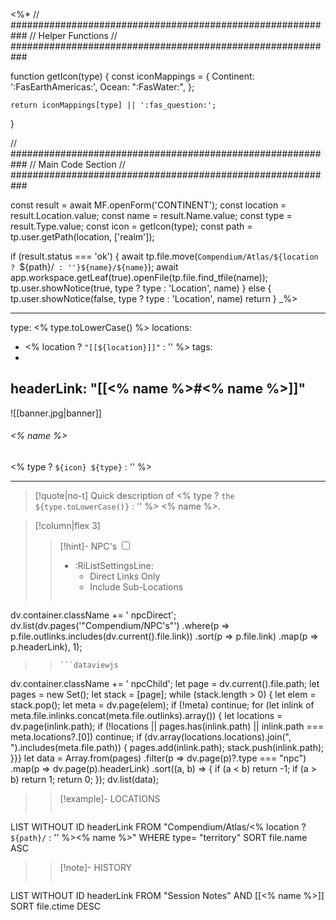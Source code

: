 <%*
// ###########################################################
//                        Helper Functions
// ###########################################################

function getIcon(type) {
	const iconMappings = {
		Continent: ':FasEarthAmericas:',
		Ocean: ":FasWater:",
	};

	return iconMappings[type] || ':fas_question:';
}

// ###########################################################
//                        Main Code Section
// ###########################################################

const result = await MF.openForm('CONTINENT');
const location = result.Location.value;
const name = result.Name.value;
const type = result.Type.value;
const icon = getIcon(type);
const path = tp.user.getPath(location, ['realm']);

if (result.status === 'ok') {
    await tp.file.move(`Compendium/Atlas/${location ? `${path}/` : ''}${name}/${name}`);
    await app.workspace.getLeaf(true).openFile(tp.file.find_tfile(name));
    tp.user.showNotice(true, type ? type : 'Location', name)
} else {
    tp.user.showNotice(false, type ? type : 'Location', name)
    return
}
_%>

---
type: <% type.toLowerCase() %>
locations:
- <% location ? `"[[${location}]]"` : '' %>
tags:
- 
headerLink: "[[<% name %>#<% name %>]]"
---

![[banner.jpg|banner]]
###### <% name %>
<span class="sub2"><% type ? `${icon} ${type}` : '' %></span>
___

> [!quote|no-t]
> Quick description of <% type ? `the ${type.toLowerCase()}` : '' %> <% name %>.


> [!column|flex 3]
> > [!hint]-  NPC's
> > <input type="checkbox" id="npc"/><ul class="sortMenu"><li class="sortIcon">:RiListSettingsLine:<ul class="dropdown npcedit"><li><label for="npc" class="directLabel active">Direct Links Only</label></li><li><label for="npc" class="childLabel">Include Sub-Locations</label></li></ul></li></ul>
> >```dataviewjs
dv.container.className += ' npcDirect';
dv.list(dv.pages('"Compendium/NPC\'s"')
 .where(p => p.file.outlinks.includes(dv.current().file.link))
.sort(p => p.file.link)
.map(p => p.headerLink), 1);
>>```
>>```dataviewjs
dv.container.className += ' npcChild';
let page = dv.current().file.path;
let pages = new Set();
let stack = [page];
while (stack.length > 0) {
let elem = stack.pop();
let meta = dv.page(elem);
if (!meta) continue;
for (let inlink of meta.file.inlinks.concat(meta.file.outlinks).array()) {
let locations = dv.page(inlink.path);
if (!locations || pages.has(inlink.path) || inlink.path === meta.locations?.[0]) continue;
 if (dv.array(locations.locations).join(", ").includes(meta.file.path)) {
 pages.add(inlink.path);
 stack.push(inlink.path);
}}}
let data = Array.from(pages)
.filter(p => dv.page(p)?.type === "npc")
.map(p => dv.page(p).headerLink)
.sort((a, b) => {
if (a < b) return -1;
if (a > b) return 1;
return 0;
});
dv.list(data);
> 
>> [!example]- LOCATIONS
>>```dataview
LIST WITHOUT ID headerLink
FROM "Compendium/Atlas/<% location ? `${path}/` : '' %><% name %>"
WHERE type= "territory"
SORT file.name ASC
>
>> [!note]- HISTORY
>>```dataview
LIST WITHOUT ID headerLink
FROM "Session Notes" AND [[<% name %>]]
SORT file.ctime DESC